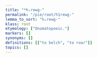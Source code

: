 ```yaml
---
title: "*h₁rewg-"
permalink: "/pie/root/h1rewg-"
lemma_to_sort: "h₁rewg-"
klass: root
etymology: ["Onomatopoeic."]
markers: []
synonyms: []
definitions: [["to belch", "to roar"]]
topics: []
---
```

